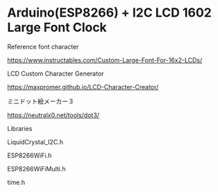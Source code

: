 # Arduino(ESP8266) + I2C LCD 1602 Large Font Clock

Reference font character

  https://www.instructables.com/Custom-Large-Font-For-16x2-LCDs/
  
LCD Custom Character Generator

  https://maxpromer.github.io/LCD-Character-Creator/

ミニドット絵メーカー３

  https://neutralx0.net/tools/dot3/

Libraries

  LiquidCrystal_I2C.h
  
  ESP8266WiFi.h
  
  ESP8266WiFiMulti.h
  
  time.h

